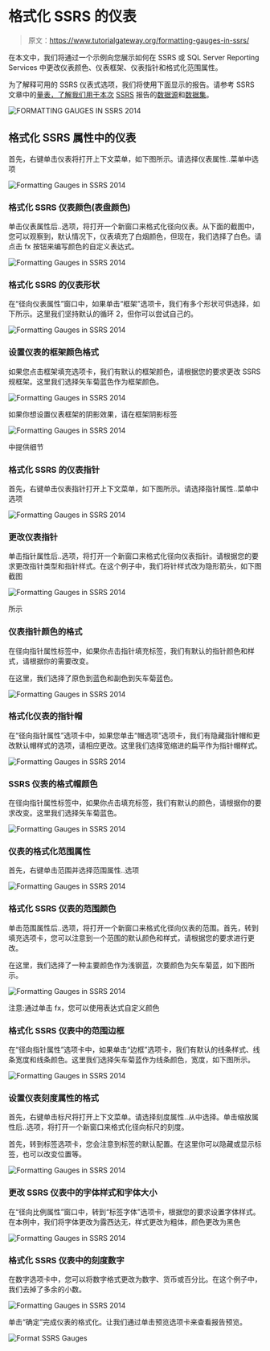 # 格式化 SSRS 的仪表

> 原文：<https://www.tutorialgateway.org/formatting-gauges-in-ssrs/>

在本文中，我们将通过一个示例向您展示如何在 SSRS 或 SQL Server Reporting Services 中更改仪表颜色、仪表框架、仪表指针和格式化范围属性。

为了解释可用的 SSRS 仪表式选项，我们将使用下面显示的报告。请参考 SSRS 文章中的[量表，了解我们用于本次](https://www.tutorialgateway.org/gauges-in-ssrs/) [SSRS](https://www.tutorialgateway.org/ssrs/) 报告的[数据源](https://www.tutorialgateway.org/ssrs-shared-data-source/)和[数据集](https://www.tutorialgateway.org/shared-dataset-in-ssrs/)。

![FORMATTING GAUGES IN SSRS 2014](img/a13063e4f14e3f27427fdbc2f14ad996.png)

## 格式化 SSRS 属性中的仪表

首先，右键单击仪表将打开上下文菜单，如下图所示。请选择仪表属性..菜单中选项

![Formatting Gauges in SSRS 2014](img/2ef2a6255e2dbd95c328f1d2f3f5d060.png)

### 格式化 SSRS 仪表颜色(表盘颜色)

单击仪表属性后..选项，将打开一个新窗口来格式化径向仪表。从下面的截图中，您可以观察到，默认情况下，仪表填充了白烟颜色，但现在，我们选择了白色。请点击 fx 按钮来编写颜色的自定义表达式。

![Formatting Gauges in SSRS 2014](img/9de14d36bec48ede8d9a2952ce4de0ee.png)

### 格式化 SSRS 的仪表形状

在“径向仪表属性”窗口中，如果单击“框架”选项卡，我们有多个形状可供选择，如下所示。这里我们坚持默认的循环 2，但你可以尝试自己的。

![Formatting Gauges in SSRS 2014](img/86befc10b465ab160ef9f483333de69c.png)

### 设置仪表的框架颜色格式

如果您点击框架填充选项卡，我们有默认的框架颜色，请根据您的要求更改 SSRS 规框架。这里我们选择矢车菊蓝色作为框架颜色。

![Formatting Gauges in SSRS 2014](img/46006f8efe86a6d7c05414aa7d0b194f.png)

如果你想设置仪表框架的阴影效果，请在框架阴影标签

![Formatting Gauges in SSRS 2014](img/5e9dee6ef5f436ea7ce8f53f508b99d7.png)

中提供细节

### 格式化 SSRS 的仪表指针

首先，右键单击仪表指针打开上下文菜单，如下图所示。请选择指针属性..菜单中选项

![Formatting Gauges in SSRS 2014](img/e927afe5f687a4bf369d40f6f50713ce.png)

### 更改仪表指针

单击指针属性后..选项，将打开一个新窗口来格式化径向仪表指针。请根据您的要求更改指针类型和指针样式。在这个例子中，我们将针样式改为隐形箭头，如下图截图

![Formatting Gauges in SSRS 2014](img/8c706ff2d1baee155b2dffc3da7c67a6.png)

所示

### 仪表指针颜色的格式

在径向指针属性标签中，如果你点击指针填充标签，我们有默认的指针颜色和样式，请根据你的需要改变。

在这里，我们选择了原色到蓝色和副色到矢车菊蓝色。

![Formatting Gauges in SSRS 2014](img/8b48b52c25ce0e0ec3af22c05c4d797b.png)

### 格式化仪表的指针帽

在“径向指针属性”选项卡中，如果您单击“帽选项”选项卡，我们有隐藏指针帽和更改默认帽样式的选项，请相应更改。这里我们选择宽缩进的扁平作为指针帽样式。

![Formatting Gauges in SSRS 2014](img/4827facba560ba09798314f542d345d0.png)

### SSRS 仪表的格式帽颜色

在径向指针属性标签中，如果你点击填充标签，我们有默认的颜色，请根据你的要求改变。这里我们选择矢车菊蓝色。

![Formatting Gauges in SSRS 2014](img/399fd48172c212e0f1f0fa30b8e18c41.png)

### 仪表的格式化范围属性

首先，右键单击范围并选择范围属性..选项

![Formatting Gauges in SSRS 2014](img/891612eebf0cbcf80fb1d5a6d550e74b.png)

### 格式化 SSRS 仪表的范围颜色

单击范围属性后..选项，将打开一个新窗口来格式化径向仪表的范围。首先，转到填充选项卡，您可以注意到一个范围的默认颜色和样式，请根据您的要求进行更改。

在这里，我们选择了一种主要颜色作为浅钢蓝，次要颜色为矢车菊蓝，如下图所示。

![Formatting Gauges in SSRS 2014](img/932fb609448b41cf8221d591082a9a5a.png)

注意:通过单击 fx，您可以使用表达式自定义颜色

### 格式化 SSRS 仪表中的范围边框

在“径向指针属性”选项卡中，如果单击“边框”选项卡，我们有默认的线条样式、线条宽度和线条颜色。这里我们选择矢车菊蓝作为线条颜色，宽度，如下图所示。

![Formatting Gauges in SSRS 2014](img/2407987719e2460095bc71ce49db3791.png)

### 设置仪表刻度属性的格式

首先，右键单击标尺将打开上下文菜单。请选择刻度属性..从中选择。单击缩放属性后..选项，将打开一个新窗口来格式化径向标尺的刻度。

首先，转到标签选项卡，您会注意到标签的默认配置。在这里你可以隐藏或显示标签，也可以改变位置等。

![Formatting Gauges in SSRS 2014](img/d4bf22b97958e4f78593d34ea5b1e2ba.png)

### 更改 SSRS 仪表中的字体样式和字体大小

在“径向比例属性”窗口中，转到“标签字体”选项卡，根据您的要求设置字体样式。在本例中，我们将字体更改为露西达无，样式更改为粗体，颜色更改为黑色

![Formatting Gauges in SSRS 2014](img/27ee50ac917e24821bf7562489ea09f1.png)

### 格式化 SSRS 仪表中的刻度数字

在数字选项卡中，您可以将数字格式更改为数字、货币或百分比。在这个例子中，我们去掉了多余的小数。

![Formatting Gauges in SSRS 2014](img/6a040c553ddac5896b52b1b1d00eeb86.png)

单击“确定”完成仪表的格式化。让我们通过单击预览选项卡来查看报告预览。

![Format SSRS Gauges](img/c53613557409743f99795f495507a3cc.png)
